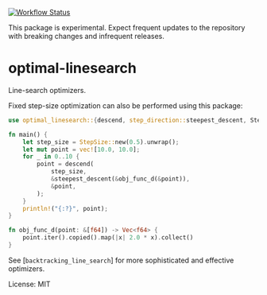 [![Workflow Status](https://github.com/justinlovinger/optimal-rs/workflows/build/badge.svg)](https://github.com/justinlovinger/optimal-rs/actions?query=workflow%3A%22build%22)

This package is experimental.
Expect frequent updates to the repository
with breaking changes
and infrequent releases.

# optimal-linesearch

Line-search optimizers.

Fixed step-size optimization can also be performed
using this package:

```rust
use optimal_linesearch::{descend, step_direction::steepest_descent, StepSize};

fn main() {
    let step_size = StepSize::new(0.5).unwrap();
    let mut point = vec![10.0, 10.0];
    for _ in 0..10 {
        point = descend(
            step_size,
            &steepest_descent(&obj_func_d(&point)),
            &point,
        );
    }
    println!("{:?}", point);
}

fn obj_func_d(point: &[f64]) -> Vec<f64> {
    point.iter().copied().map(|x| 2.0 * x).collect()
}
```

See [`backtracking_line_search`] for more sophisticated and effective optimizers.

License: MIT
